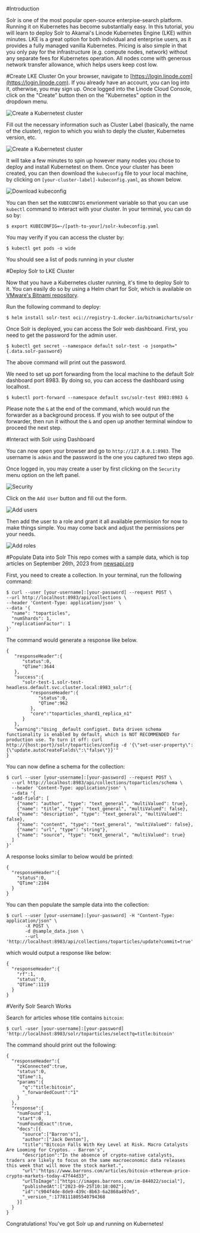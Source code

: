 #Introduction

Solr is one of the most popular open-source enterpise-search platform. Running it on Kubernetes has become substantially easy. In this tutorial, you will learn to deploy Solr to Akamai's Linode Kubernetes Engine (LKE) within minutes. LKE is a great option for both individual and enterprise users, as it provides a fully managed vanilla Kubernetes. Pricing is also simple in that you only pay for the infrastructure (e.g. compute nodes, network) without any separate fees for Kubernetes operation. All nodes come with generous network transfer allowance, which helps users keep cost low. 

#Create LKE Cluster
On your browser, navigate to [https://login.linode.com](https://login.linode.com). If you already have an account, you can log into it, otherwise, you may sign up. Once logged into the Linode Cloud Console, click on the "Create" button then on the "Kubernetes" option in the dropdown menu.

![Create a Kubernetest cluster](./images/image5.png "LKE cluster creation")

Fill out the necessary information such as Cluster Label (basically, the name of the cluster), region to which you wish to deply the cluster, Kubernetes version, etc.


![Create a Kubernetest cluster](./images/image4.png "LKE cluster creation page")

It will take a few minutes to spin up however many nodes you chose to deploy and install Kubernetest on them. Once your cluster has been created, you can then download the `kubeconfig` file to your local machine, by clicking on `[your-cluster-label]-kubeconfig.yaml`, as shown below.

 ![Download kubeconfig](./images/image2.png "LKE kubeconfig download")
 
You can then set the `KUBECONFIG` envrionment variable so that you can use `kubectl` command to interact with your cluster. In your terminal, you can do so by:

```
$ export KUBECONFIG=~/[path-to-your]/solr-kubeconfig.yaml
```

You may verify if you can access the cluster by:

```
$ kubectl get pods -o wide
```
You should see a list of pods running in your cluster


#Deploy Solr to LKE Cluster

Now that you have a Kubernetes cluster running, it's time to deploy Solr to it. You can easily do so by using a Helm chart for Solr, which is available on [VMware's Bitnami repository](https://bitnami.com/stack/solr/helm). 

Run the following command to deploy:

```
$ helm install solr-test oci://registry-1.docker.io/bitnamicharts/solr
```

Once Solr is deployed, you can access the Solr web dashboard. First, you need to get the password for the admin user.

```
$ kubectl get secret --namespace default solr-test -o jsonpath="{.data.solr-password}
```

The above command will print out the password.

We need to set up port forwarding from the local machine to the default Solr dashboard port 8983. By doing so, you can access the dashboard using localhost.

```
$ kubectl port-forward --namespace default svc/solr-test 8983:8983 &
```

Please note the `&` at the end of the command, which would run the forwarder as a background process. If you wish to see output of the forwarder, then run it without the `&` and open up another terminal window to proceed the next step.

#Interact with Solr using Dashboard

You can now open your browser and go to `http://127.0.0.1:8983`. The username is `admin` and the password is the one you captured two steps ago.

Once logged in, you may create a user by first clicking on the `Security` menu option on the left panel.

![Security](./images/security.png "Security page")

Click on the `Add User` button and fill out the form.

![Add users](./images/addusers.png "Add users")

Then add the user to a role and grant it all available permission for now to make things simple. You may come back and adjust the permissions per your needs.

![Add roles](./images/addroles.png "Add roles")

#Populate Data into Solr
This repo comes with a sample data, which is top articles on September 26th, 2023 from [newsapi.org](https://newsapi.org/)

First, you need to create a collection. In your terminal, run the following command:

```
$ curl --user [your-username]:[your-password] --request POST \
--url http://localhost:8983/api/collections \
--header 'Content-Type: application/json' \
--data '{
  "name": "toparticles",
  "numShards": 1,
  "replicationFactor": 1
}'
```

The command would generate a response like below.

```
{
   "responseHeader":{
      "status":0,
      "QTime":3644
   },
   "success":{
      "solr-test-1.solr-test-headless.default.svc.cluster.local:8983_solr":{
         "responseHeader":{
            "status":0,
            "QTime":962
         },
         "core":"toparticles_shard1_replica_n1"
      }
   },
   "warning":"Using _default configset. Data driven schema functionality is enabled by default, which is NOT RECOMMENDED for production use. To turn it off: curl http://{host:port}/solr/toparticles/config -d '{\"set-user-property\": {\"update.autoCreateFields\":\"false\"}}'"
}

```

You can now define a schema for the collection:

```
$ curl --user [your-username]:[your-password] --request POST \
  --url http://localhost:8983/api/collections/toparticles/schema \
  --header 'Content-Type: application/json' \
  --data '{
  "add-field": [
    {"name": "author", "type": "text_general", "multiValued": true},
    {"name": "title", "type": "text_general", "multiValued": false},
    {"name": "description", "type": "text_general", "multiValued": false},
    {"name": "content", "type": "text_general", "multiValued": false},
    {"name": "url", "type": "string"},
    {"name": "source", "type": "text_general", "multiValued": true}
  ]
}'
```
A response looks similar to below would be printed:

```
{
  "responseHeader":{
    "status":0,
    "QTime":2104
  }
}
```
You can then populate the sample data into the collection:

```
$ curl --user [your-username]:[your-password] -H "Content-Type: application/json" \
       -X POST \
       -d @sample_data.json \
       --url 'http://localhost:8983/api/collections/toparticles/update?commit=true'
```

which would output a response like below:

```
{
  "responseHeader":{
    "rf":1,
    "status":0,
    "QTime":1119
  }
}
```

#Verify Solr Search Works

Search for articles whose title contains `bitcoin`:

```
$ curl -user [your-username]:[your-password] 'http://localhost:8983/solr/toparticles/select?q=title:bitcoin'
```

The command should print out the following:

```
{
  "responseHeader":{
    "zkConnected":true,
    "status":0,
    "QTime":1,
    "params":{
      "q":"title:bitcoin",
      "_forwardedCount":"1"
    }
  },
  "response":{
    "numFound":1,
    "start":0,
    "numFoundExact":true,
    "docs":[{
      "source":["Barron's"],
      "author":["Jack Denton"],
      "title":"Bitcoin Falls With Key Level at Risk. Macro Catalysts Are Looming for Cryptos. - Barron's",
      "description":"In the absence of crypto-native catalysts, traders are likely to focus on the same macroeconomic data releases this week that will move the stock market.",
      "url":"https://www.barrons.com/articles/bitcoin-ethereum-price-crypto-markets-today-47f44d33",
      "urlToImage":["https://images.barrons.com/im-844022/social"],
      "publishedAt":["2023-09-25T10:18:00Z"],
      "id":"c904f4de-8de9-439c-8b63-6a2868a497e5",
      "_version_":1778111805540794368
    }]
  }
}

```

Congratulations! You've got Solr up and running on Kubernetes!